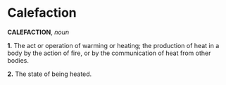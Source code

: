 # Calefaction

**CALEFACTION**, _noun_

**1.** The act or operation of warming or heating; the production of heat in a body by the action of fire, or by the communication of heat from other bodies.

**2.** The state of being heated.